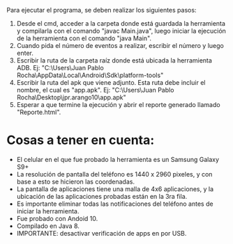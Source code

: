 Para ejecutar el programa, se deben realizar los siguientes pasos:
1. Desde el cmd, acceder a la carpeta donde está guardada la herramienta y compilarla con el comando "javac Main.java", luego iniciar la ejecución de la herramienta con el comando "java Main".
2. Cuando pida el número de eventos a realizar, escribir el número y luego enter.
3. Escribir la ruta de la carpeta raíz donde está ubicada la herramienta ADB. Ej: "C:\Users\Juan Pablo Rocha\AppData\Local\Android\Sdk\platform-tools"
4. Escribir la ruta del apk que viene adjunto. Esta ruta debe incluir el nombre, el cual es "app.apk". Ej: "C:\Users\Juan Pablo Rocha\Desktop\jpr.arango10\app.apk"
5. Esperar a que termine la ejecución y abrir el reporte generado llamado "Reporte.html".


# Cosas a tener en cuenta:
* El celular en el que fue probado la herramienta es un Samsung Galaxy S9+
* La resolución de pantalla del teléfono es 1440 x 2960 pixeles, y con base a esto se hicieron las coordenadas.
* La pantalla de aplicaciones tiene una malla de 4x6 aplicaciones, y la ubicación de las aplicaciones probadas están en la 3ra fila.
* Es importante eliminar todas las notificaciones del teléfono antes de iniciar la herramienta.
* Fue probado con Andoid 10.
* Compilado en Java 8.
* IMPORTANTE: desactivar verificación de apps en por USB.
